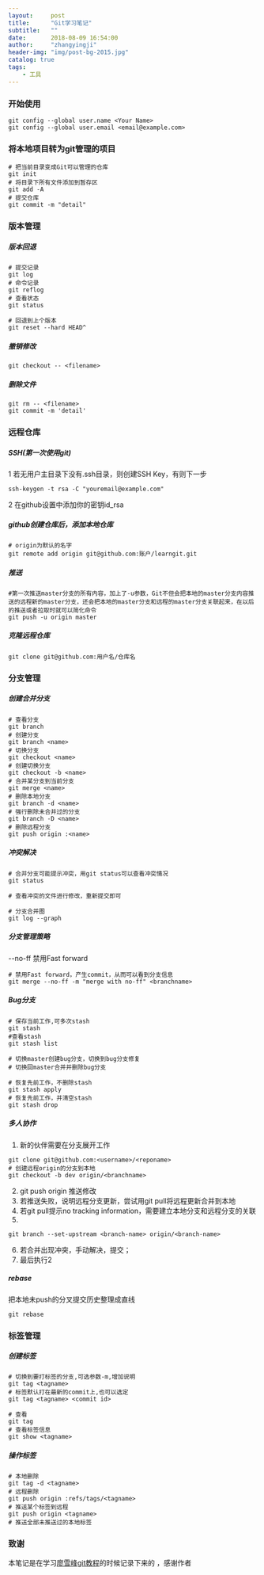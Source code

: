 ```yaml
---
layout:     post
title:      "Git学习笔记"
subtitle:   ""
date:       2018-08-09 16:54:00
author:     "zhangyingji"
header-img: "img/post-bg-2015.jpg"
catalog: true
tags:
    - 工具
---
```



### 开始使用

```
git config --global user.name <Your Name>
git config --global user.email <email@example.com>
```

### 将本地项目转为git管理的项目

```
# 把当前目录变成Git可以管理的仓库
git init
# 将目录下所有文件添加到暂存区
git add -A
# 提交仓库
git commit -m "detail"
```

### 版本管理
##### 版本回退

```
# 提交记录
git log
# 命令记录
git reflog
# 查看状态
git status

# 回退到上个版本
git reset --hard HEAD^
```

##### 撤销修改

```
git checkout -- <filename>
```

##### 删除文件

```
git rm -- <filename>
git commit -m 'detail'
```

### 远程仓库
##### SSH(第一次使用git)

1 若无用户主目录下没有.ssh目录，则创建SSH Key，有则下一步

```
ssh-keygen -t rsa -C "youremail@example.com"
```

2 在github设置中添加你的密钥id_rsa

##### github创建仓库后，添加本地仓库

```
# origin为默认的名字
git remote add origin git@github.com:账户/learngit.git
```

##### 推送

```
#第一次推送master分支的所有内容，加上了-u参数，Git不但会把本地的master分支内容推送的远程新的master分支，还会把本地的master分支和远程的master分支关联起来，在以后的推送或者拉取时就可以简化命令
git push -u origin master
```

##### 克隆远程仓库

```
git clone git@github.com:用户名/仓库名
```

### 分支管理
##### 创建合并分支

```
# 查看分支
git branch
# 创建分支
git branch <name>
# 切换分支
git checkout <name>
# 创建切换分支
git checkout -b <name>
# 合并某分支到当前分支
git merge <name>
# 删除本地分支
git branch -d <name>
# 强行删除未合并过的分支
git branch -D <name>
# 删除远程分支
git push origin :<name>
```

##### 冲突解决

```
# 合并分支可能提示冲突，用git status可以查看冲突情况
git status

# 查看冲突的文件进行修改，重新提交即可

# 分支合并图
git log --graph
```

##### 分支管理策略

--no-ff 禁用Fast forward

```
# 禁用Fast forward，产生commit，从而可以看到分支信息
git merge --no-ff -m "merge with no-ff" <branchname>
```

##### Bug分支

```
# 保存当前工作,可多次stash
git stash
#查看stash
git stash list

# 切换master创建bug分支，切换到bug分支修复
# 切换回master合并并删除bug分支

# 恢复先前工作，不删除stash
git stash apply
# 恢复先前工作，并清空stash
git stash drop
```

##### 多人协作

1. 新的伙伴需要在分支展开工作

```
git clone git@github.com:<username>/<reponame>
# 创建远程origin的分支到本地
git checkout -b dev origin/<branchname>
```

2. git push origin <branchname>推送修改
3. 若推送失败，说明远程分支更新，尝试用git pull将远程更新合并到本地
4. 若git pull提示no tracking information，需要建立本地分支和远程分支的关联
5. 
```
git branch --set-upstream <branch-name> origin/<branch-name>
```

6. 若合并出现冲突，手动解决，提交；
7. 最后执行2

##### rebase

把本地未push的分叉提交历史整理成直线

```
git rebase
```

### 标签管理
##### 创建标签

```
# 切换到要打标签的分支,可选参数-m,增加说明
git tag <tagname>
# 标签默认打在最新的commit上,也可以选定
git tag <tagname> <commit id>

# 查看
git tag
# 查看标签信息
git show <tagname>
```

##### 操作标签

```
# 本地删除
git tag -d <tagname>
# 远程删除
git push origin :refs/tags/<tagname>
# 推送某个标签到远程
git push origin <tagname>
# 推送全部未推送过的本地标签
```

### 致谢

本笔记是在学习[廖雪峰git教程](https://www.liaoxuefeng.com)的时候记录下来的
，感谢作者



